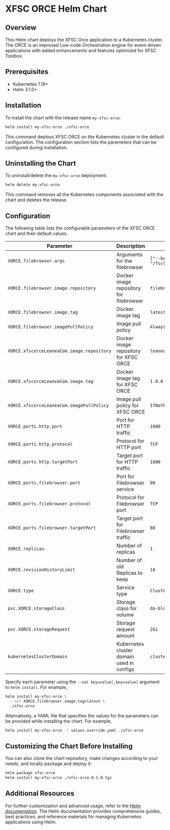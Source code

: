 # XFSC ORCE Helm Chart

## Overview

This Helm chart deploys the XFSC Orce application to a Kubernetes cluster. The ORCE is an improved Low-code Orchestration engine for event-driven applications with added enhancements and features optimized for XFSC Toolbox.


## Prerequisites

- Kubernetes 1.19+
- Helm 3.1.0+

## Installation

To install the chart with the release name `my-xfsc-orce`:

```bash
helm install my-xfsc-orce ./xfsc-orce
```

This command deploys XFSC ORCE on the Kubernetes cluster in the default configuration. The configuration section lists the parameters that can be configured during installation.

## Uninstalling the Chart

To uninstall/delete the `my-xfsc-orce` deployment:

```bash
helm delete my-xfsc-orce
```

This command removes all the Kubernetes components associated with the chart and deletes the release.

## Configuration

The following table lists the configurable parameters of the XFSC ORCE chart and their default values.

| Parameter                                           | Description                                 | Default                            |
|-----------------------------------------------------|---------------------------------------------|------------------------------------|
| `XORCE.filebrowser.args`                      | Arguments for the filebrowser               | `["--baseurl", "/fscloud"]`        |
| `XORCE.filebrowser.image.repository`          | Docker image repository for filebrowser     | `filebrowser/filebrowser`          |
| `XORCE.filebrowser.image.tag`                 | Docker image tag                            | `latest`                           |
| `XORCE.filebrowser.imagePullPolicy`           | Image pull policy                           | `Always`                           |
| `XORCE.xfscorceLeaneaCom.image.repository`    | Docker image repository for XFSC ORCE       | `leanea/xfsc-orce`                 |
| `XORCE.xfscorceLeaneaCom.image.tag`           | Docker image tag for XFSC ORCE              | `1.0.0`                            |
| `XORCE.xfscorceLeaneaCom.imagePullPolicy`     | Image pull policy for XFSC ORCE             | `IfNotPresent`                     |
| `XORCE.ports.http.port`                       | Port for HTTP traffic                       | `1880`                             |
| `XORCE.ports.http.protocol`                   | Protocol for HTTP port                      | `TCP`                              |
| `XORCE.ports.http.targetPort`                 | Target port for HTTP traffic                | `1880`                             |
| `XORCE.ports.filebrowser.port`                | Port for Filebrowser service                | `80`                               |
| `XORCE.ports.filebrowser.protocol`            | Protocol for Filebrowser port               | `TCP`                              |
| `XORCE.ports.filebrowser.targetPort`          | Target port for Filebrowser traffic         | `80`                               |
| `XORCE.replicas`                              | Number of replicas                          | `1`                                |
| `XORCE.revisionHistoryLimit`                  | Number of old Replicas to keep              | `10`                               |
| `XORCE.type`                                  | Service type                                | `ClusterIP`                        |
| `pvc.XORCE.storageClass`                      | Storage class for volume                    | `do-block-storage`                 |
| `pvc.XORCE.storageRequest`                    | Storage request amount                      | `2Gi`                              |
| `kubernetesClusterDomain`                           | Kubernetes cluster domain used in configs   | `cluster.local`                    |

Specify each parameter using the `--set key=value[,key=value]` argument to `helm install`. For example,

```bash
helm install my-xfsc-orce \
  --set XORCE.filebrowser.image.tag=latest \
  ./xfsc-orce
```

Alternatively, a YAML file that specifies the values for the parameters can be provided while installing the chart. For example,

```bash
helm install my-xfsc-orce -f values.override.yaml ./xfsc-orce
```

## Customizing the Chart Before Installing

You can also clone the chart repository, make changes according to your needs, and locally package and deploy it:

```bash
helm package xfsc-orce
helm install my-xfsc-orce ./xfsc-orce-0.1.0.tgz
```

## Additional Resources

For further customization and advanced usage, refer to the [Helm documentation](https://helm.sh/docs/). The Helm documentation provides comprehensive guides, best practices, and reference materials for managing Kubernetes applications using Helm.